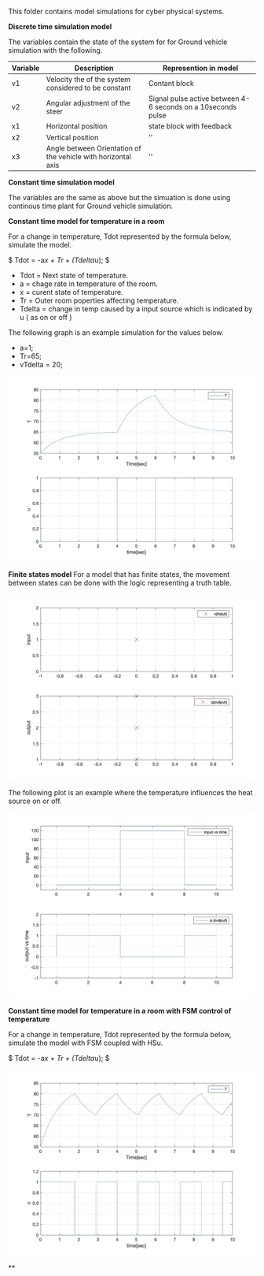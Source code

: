This folder contains model simulations for cyber physical systems. 

**Discrete time simulation model**

The variables contain the state of the system for for Ground vehicle simulation with the following. 

|Variable|Description|Represention in model|
|-|-|-|
|v1|Velocity the of the system considered to be constant|Contant block|
|v2|Angular adjustment of the steer|Signal pulse active between 4-6 seconds on a 10seconds pulse|
|x1|Horizontal position|state block with feedback|
|x2|Vertical position|''|
|x3|Angle between Orientation of the vehicle with horizontal axis|''|

**Constant time simulation model**

The variables are the same as above but the simuation is done using continous time plant for Ground vehicle simulation.

**Constant time model for temperature in a room**

For a change in temperature, Tdot represented by the formula below, simulate the model. 

$ Tdot = -a*x + Tr + (Tdelta*u); $

- Tdot = Next state of temperature. 
- a = chage rate in temperature of the room.
- x = curent state of temperature. 
- Tr = Outer room poperties affecting temperature.
- Tdelta = change in temp caused by a input source which is indicated by u ( as on or off )

The following graph is an example simulation for the values below. 
- a=1;
- Tr=65;
- vTdelta = 20;

![alt text](ContinousTime-RoomTemperature/Output.jpg "Room temperature movement ")

**Finite states model**
For a model that has finite states, the movement between states can be done with the logic representing a truth table. 

![alt text](./FiniteStates/StateJump.jpg "Finite states movement.")

The following plot is an example where the temperature influences the heat source on or off. 

![alt text](./FSM-RoomTemperature/RoomTemperature.jpg "Finite states movement - Room temperature")

**Constant time model for temperature in a room with FSM control of temperature**

For a change in temperature, Tdot represented by the formula below, simulate the model with FSM coupled with HSu.

$ Tdot = -a*x + Tr + (Tdelta*u); $

![alt text](./FSM-Limit-RoomTemperature/Temp-Limit-Source-FSM.jpg "Finite states movement - Room temperature with source on/off.")

**